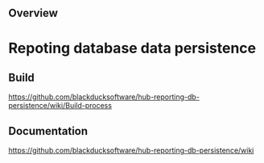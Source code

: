 ## Overview ##

# Repoting database data persistence

## Build ##

https://github.com/blackducksoftware/hub-reporting-db-persistence/wiki/Build-process

## Documentation ##

https://github.com/blackducksoftware/hub-reporting-db-persistence/wiki

